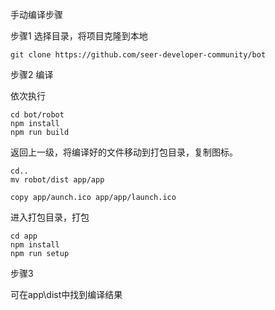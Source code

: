 手动编译步骤

步骤1 选择目录，将项目克隆到本地
```
git clone https://github.com/seer-developer-community/bot
```
步骤2 编译

依次执行
```
cd bot/robot
npm install
npm run build
```
返回上一级，将编译好的文件移动到打包目录，复制图标。
```
cd..
mv robot/dist app/app

copy app/aunch.ico app/app/launch.ico
```
进入打包目录，打包
```
cd app
npm install
npm run setup
```
步骤3

可在app\dist中找到编译结果
